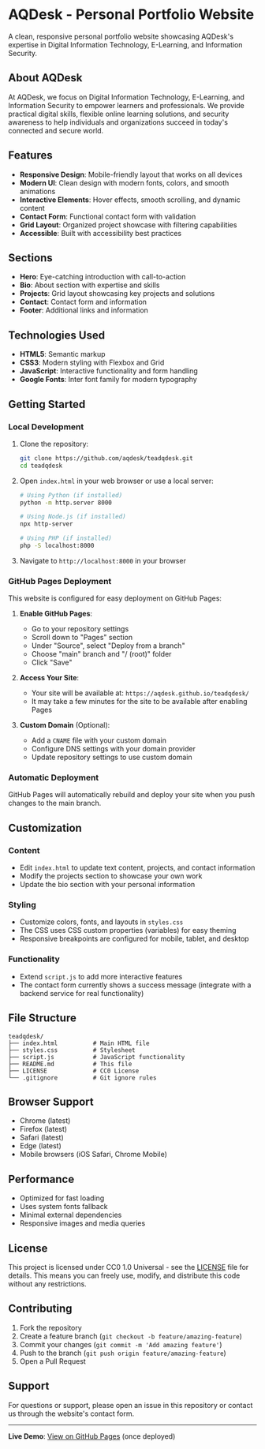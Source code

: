 # AQDesk - Personal Portfolio Website

A clean, responsive personal portfolio website showcasing AQDesk's expertise in Digital Information Technology, E-Learning, and Information Security.

## About AQDesk

At AQDesk, we focus on Digital Information Technology, E-Learning, and Information Security to empower learners and professionals. We provide practical digital skills, flexible online learning solutions, and security awareness to help individuals and organizations succeed in today's connected and secure world.

## Features

- **Responsive Design**: Mobile-friendly layout that works on all devices
- **Modern UI**: Clean design with modern fonts, colors, and smooth animations
- **Interactive Elements**: Hover effects, smooth scrolling, and dynamic content
- **Contact Form**: Functional contact form with validation
- **Grid Layout**: Organized project showcase with filtering capabilities
- **Accessible**: Built with accessibility best practices

## Sections

- **Hero**: Eye-catching introduction with call-to-action
- **Bio**: About section with expertise and skills
- **Projects**: Grid layout showcasing key projects and solutions
- **Contact**: Contact form and information
- **Footer**: Additional links and information

## Technologies Used

- **HTML5**: Semantic markup
- **CSS3**: Modern styling with Flexbox and Grid
- **JavaScript**: Interactive functionality and form handling
- **Google Fonts**: Inter font family for modern typography

## Getting Started

### Local Development

1. Clone the repository:
   ```bash
   git clone https://github.com/aqdesk/teadqdesk.git
   cd teadqdesk
   ```

2. Open `index.html` in your web browser or use a local server:
   ```bash
   # Using Python (if installed)
   python -m http.server 8000
   
   # Using Node.js (if installed)
   npx http-server
   
   # Using PHP (if installed)
   php -S localhost:8000
   ```

3. Navigate to `http://localhost:8000` in your browser

### GitHub Pages Deployment

This website is configured for easy deployment on GitHub Pages:

1. **Enable GitHub Pages**:
   - Go to your repository settings
   - Scroll down to "Pages" section
   - Under "Source", select "Deploy from a branch"
   - Choose "main" branch and "/ (root)" folder
   - Click "Save"

2. **Access Your Site**:
   - Your site will be available at: `https://aqdesk.github.io/teadqdesk/`
   - It may take a few minutes for the site to be available after enabling Pages

3. **Custom Domain** (Optional):
   - Add a `CNAME` file with your custom domain
   - Configure DNS settings with your domain provider
   - Update repository settings to use custom domain

### Automatic Deployment

GitHub Pages will automatically rebuild and deploy your site when you push changes to the main branch.

## Customization

### Content
- Edit `index.html` to update text content, projects, and contact information
- Modify the projects section to showcase your own work
- Update the bio section with your personal information

### Styling
- Customize colors, fonts, and layouts in `styles.css`
- The CSS uses CSS custom properties (variables) for easy theming
- Responsive breakpoints are configured for mobile, tablet, and desktop

### Functionality
- Extend `script.js` to add more interactive features
- The contact form currently shows a success message (integrate with a backend service for real functionality)

## File Structure

```
teadqdesk/
├── index.html          # Main HTML file
├── styles.css          # Stylesheet
├── script.js           # JavaScript functionality
├── README.md           # This file
├── LICENSE             # CC0 License
└── .gitignore          # Git ignore rules
```

## Browser Support

- Chrome (latest)
- Firefox (latest)
- Safari (latest)
- Edge (latest)
- Mobile browsers (iOS Safari, Chrome Mobile)

## Performance

- Optimized for fast loading
- Uses system fonts fallback
- Minimal external dependencies
- Responsive images and media queries

## License

This project is licensed under CC0 1.0 Universal - see the [LICENSE](LICENSE) file for details. This means you can freely use, modify, and distribute this code without any restrictions.

## Contributing

1. Fork the repository
2. Create a feature branch (`git checkout -b feature/amazing-feature`)
3. Commit your changes (`git commit -m 'Add amazing feature'`)
4. Push to the branch (`git push origin feature/amazing-feature`)
5. Open a Pull Request

## Support

For questions or support, please open an issue in this repository or contact us through the website's contact form.

---

**Live Demo**: [View on GitHub Pages](https://aqdesk.github.io/teadqdesk/) (once deployed)